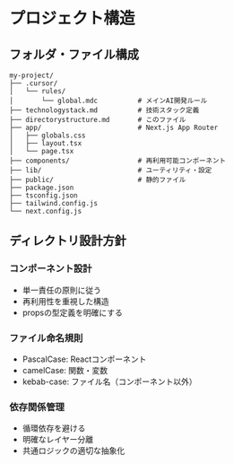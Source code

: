 # プロジェクト構造

## フォルダ・ファイル構成
```
my-project/
├── .cursor/
│   └── rules/
│       └── global.mdc          # メインAI開発ルール
├── technologystack.md          # 技術スタック定義
├── directorystructure.md       # このファイル
├── app/                        # Next.js App Router
│   ├── globals.css
│   ├── layout.tsx
│   └── page.tsx
├── components/                 # 再利用可能コンポーネント
├── lib/                        # ユーティリティ・設定
├── public/                     # 静的ファイル
├── package.json
├── tsconfig.json
├── tailwind.config.js
└── next.config.js
```

## ディレクトリ設計方針
### コンポーネント設計
- 単一責任の原則に従う
- 再利用性を重視した構造
- propsの型定義を明確にする

### ファイル命名規則
- PascalCase: Reactコンポーネント
- camelCase: 関数・変数
- kebab-case: ファイル名（コンポーネント以外）

### 依存関係管理
- 循環依存を避ける
- 明確なレイヤー分離
- 共通ロジックの適切な抽象化
